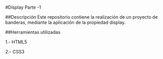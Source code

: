 #Display Parte -1

##Descripción
Este repositorio contiene la realización de un proyecto de banderas, mediante la aplicación de la propiedad display.

##Herramientas utilizadas

1.- HTML5


2.- CSS3
